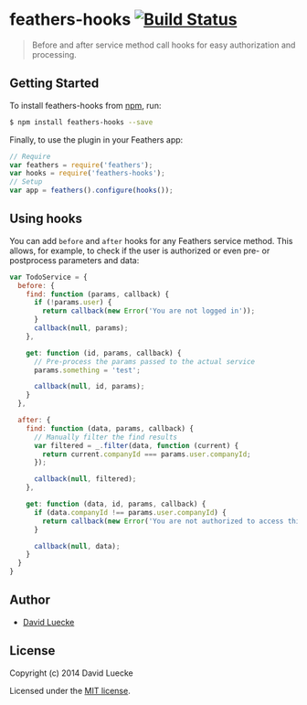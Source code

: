 # feathers-hooks [![Build Status](https://travis-ci.org/feathersjs/feathers-hooks.png?branch=master)](https://travis-ci.org/daffl/feathers-hooks)

> Before and after service method call hooks for easy authorization and processing.

## Getting Started

To install feathers-hooks from [npm](https://www.npmjs.org/), run:

```bash
$ npm install feathers-hooks --save
```

Finally, to use the plugin in your Feathers app:

```javascript
// Require
var feathers = require('feathers');
var hooks = require('feathers-hooks');
// Setup
var app = feathers().configure(hooks());
```

## Using hooks

You can add `before` and `after` hooks for any Feathers service method. This allows, for example,
to check if the user is authorized or even pre- or postprocess parameters and data:

```js
var TodoService = {
  before: {
    find: function (params, callback) {
      if (!params.user) {
        return callback(new Error('You are not logged in'));
      }
      callback(null, params);
    },

    get: function (id, params, callback) {
      // Pre-process the params passed to the actual service
      params.something = 'test';

      callback(null, id, params);
    }
  },

  after: {
    find: function (data, params, callback) {
      // Manually filter the find results
      var filtered = _.filter(data, function (current) {
        return current.companyId === params.user.companyId;
      });

      callback(null, filtered);
    },

    get: function (data, id, params, callback) {
      if (data.companyId !== params.user.companyId) {
        return callback(new Error('You are not authorized to access this information'));
      }

      callback(null, data);
    }
  }
}
```

## Author

- [David Luecke](https://github.com/daffl)

## License

Copyright (c) 2014 David Luecke

Licensed under the [MIT license](LICENSE).

